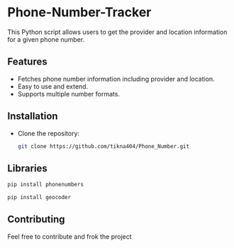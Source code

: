 # Phone-Number-Tracker

This Python script allows users to get the provider and location information for a given phone number.

## Features

- Fetches phone number information including provider and location.
- Easy to use and extend.
- Supports multiple number formats.

## Installation

* Clone the repository:

    ```sh
    git clone https://github.com/tikna404/Phone_Number.git
    ```
## Libraries
```bash
pip install phonenumbers
```
```bash
pip install geocoder
```
## Contributing
Feel free to contribute and frok the project

